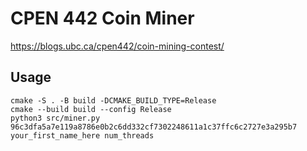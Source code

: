 # CPEN 442 Coin Miner

https://blogs.ubc.ca/cpen442/coin-mining-contest/

## Usage

```
cmake -S . -B build -DCMAKE_BUILD_TYPE=Release
cmake --build build --config Release
python3 src/miner.py 96c3dfa5a7e119a8786e0b2c6dd332cf7302248611a1c37ffc6c2727e3a295b7 your_first_name_here num_threads
```
